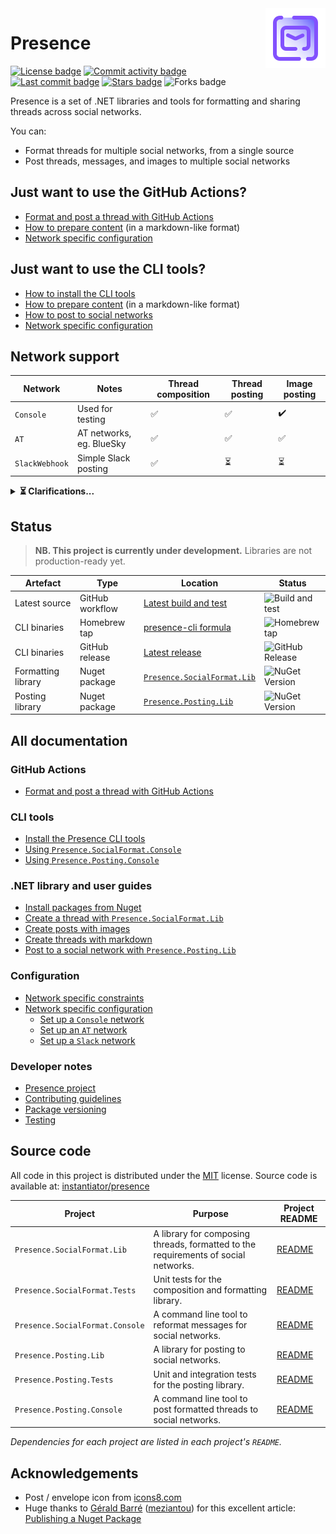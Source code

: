 <div style="float: right; margin-left: 2rem; text-align: center;">
  <img src="images/icon.png" alt="The Presence icon (for now) - an envelope, with thick purple outlines, on a white-to-light-purple gradient" />
</div>

# Presence

[![License badge](https://img.shields.io/github/license/instantiator/presence)](https://github.com/instantiator/presence)
[![Commit activity badge](https://img.shields.io/github/commit-activity/m/instantiator/presence)](https://github.com/instantiator/presence)
[![Last commit badge](https://img.shields.io/github/last-commit/instantiator/presence/main)](https://github.com/instantiator/presence)
[![Stars badge](https://img.shields.io/github/stars/instantiator/presence)](https://github.com/instantiator/presence)
![Forks badge](https://img.shields.io/github/forks/instantiator/presence)

Presence is a set of .NET libraries and tools for formatting and sharing threads across social networks.

You can:

- Format threads for multiple social networks, from a single source
- Post threads, messages, and images to multiple social networks

## Just want to use the GitHub Actions?

- [Format and post a thread with GitHub Actions](gha/format-and-post-with-gha.md)
- [How to prepare content](guides/create-with-markdown.md) (in a markdown-like format)
- [Network specific configuration](guides/network-specifics.md)

## Just want to use the CLI tools?

- [How to install the CLI tools](cli/install-cli-tools.md)
- [How to prepare content](guides/create-with-markdown.md) (in a markdown-like format)
- [How to post to social networks](cli/presence-posting-console.md)
- [Network specific configuration](guides/network-specifics.md)

## Network support

| Network        | Notes                    | Thread composition | Thread posting | Image posting |
| -------------- | ------------------------ | ------------------ | -------------- | ------------- |
| `Console`      | Used for testing         | ✅                 | ✅             | ✔️            |
| `AT`           | AT networks, eg. BlueSky | ✅                 | ✅             | ✅            |
| `SlackWebhook` | Simple Slack posting     | ✅                 | ⏳             | ⏳            |

<details>
  <summary><b>⏳ Clarifications...</b></summary>
  <br/>
  <ul>
    <li><b>The <code>Console</code> network does not really post images.</b>
      <ul>
        <li>It indicates the source of the image that would have been posted. This is the intended behaviour.</li>
      </ul>
    </li>
    <li><b><code>SlackWebhook</code> does not yet support posting of threads.</b>
      <ul>
        <li>In practice this is almost irrelevant - Slack permits posts of up to 40,000 characters, which is significantly larger than many other social networks. If a post exceeds this limit, it will be continued in a subsequent top-level post.</li>
        <li><i>The intended behavior, however, is to send subsequent posts as replies to the original message.</i></li>
      </ul>
    </li>
    <li><b><code>SlackWebhook</code> permits posting images by URL, but does not support upload of local images.</b>
      <ul>
        <li>Images that cannot be included in a post to slack will result in a warning.</li>
        <li>A good solution for this will <a href="https://github.com/instantiator/presence/issues/35#issue-2871104974">need a little investigation</a>.</li>
      </ul>
    </li>
  </ul>
</details>

## Status

> **NB. This project is currently under development.** Libraries are not production-ready yet.

| Artefact           | Type            | Location                                                                                                        | Status                                                                                                                                                                                                                           |
| ------------------ | --------------- | --------------------------------------------------------------------------------------------------------------- | -------------------------------------------------------------------------------------------------------------------------------------------------------------------------------------------------------------------------------- |
| Latest source      | GitHub workflow | [Latest build and test](https://github.com/instantiator/presence/actions/workflows/on-push-build-and-test.yaml) | ![Build and test](https://img.shields.io/github/actions/workflow/status/instantiator/presence/on-push-build-and-test.yaml?label=Build%20and%20test)                                                                              |
| CLI binaries       | Homebrew tap    | [presence-cli formula](https://github.com/instantiator/homebrew-presence)                                       | ![Homebrew tap](https://img.shields.io/badge/dynamic/json.svg?url=https://raw.githubusercontent.com/instantiator/homebrew-presence/main/Info/presence-cli.json&query=$.versions.stable&label=instantiator/presence/presence-cli) |
| CLI binaries       | GitHub release  | [Latest release](https://github.com/instantiator/presence/releases/latest)                                      | ![GitHub Release](https://img.shields.io/github/v/release/instantiator/presence?include_prereleases&label=instantiator/presence:latest)                                                                                          |
| Formatting library | Nuget package   | [`Presence.SocialFormat.Lib`](https://www.nuget.org/packages/Presence.SocialFormat.Lib/)                        | ![NuGet Version](https://img.shields.io/nuget/v/Presence.SocialFormat.Lib?label=Presence.SocialFormat.Lib)                                                                                                                       |
| Posting library    | Nuget package   | [`Presence.Posting.Lib`](https://www.nuget.org/packages/Presence.Posting.Lib/)                                  | ![NuGet Version](https://img.shields.io/nuget/v/Presence.Posting.Lib?label=Presence.Posting.Lib)                                                                                                                                 |

## All documentation

### GitHub Actions

- [Format and post a thread with GitHub Actions](gha/format-and-post-with-gha.md)

### CLI tools

- [Install the Presence CLI tools](cli/install-cli-tools.md)
- [Using `Presence.SocialFormat.Console`](cli/presence-social-format-console.md)
- [Using `Presence.Posting.Console`](cli/presence-posting-console.md)

### .NET library and user guides

- [Install packages from Nuget](guides/install-packages.md)
- [Create a thread with `Presence.SocialFormat.Lib`](guides/create-thread.md)
- [Create posts with images](guides/create-images.md)
- [Create threads with markdown](guides/create-with-markdown.md)
- [Post to a social network with `Presence.Posting.Lib`](guides/send-post.md)

### Configuration

- [Network specific constraints](guides/network-constraints.md)
- [Network specific configuration](guides/network-specifics.md)
  - [Set up a `Console` network](guides/networks/setup-console.md)
  - [Set up an `AT` network](guides/networks/setup-at.md)
  - [Set up a `Slack` network](guides/networks/setup-slack.md)

### Developer notes

- [Presence project](https://github.com/users/instantiator/projects/1/views/1)
- [Contributing guidelines](CONTRIBUTING.md)
- [Package versioning](dev-notes/package-versioning.md)
- [Testing](dev-notes/testing.md)

## Source code

All code in this project is distributed under the [MIT](https://github.com/instantiator/presence/blob/main/LICENSE) license. Source code is available at: [instantiator/presence](https://github.com/instantiator/presence)

| Project                         | Purpose                                                                            | Project README                                                                                       |
| ------------------------------- | ---------------------------------------------------------------------------------- | ---------------------------------------------------------------------------------------------------- |
| `Presence.SocialFormat.Lib`     | A library for composing threads, formatted to the requirements of social networks. | [README](https://github.com/instantiator/presence/blob/main/Presence.SocialFormat.Lib/README.md)     |
| `Presence.SocialFormat.Tests`   | Unit tests for the composition and formatting library.                             | [README](https://github.com/instantiator/presence/blob/main/Presence.SocialFormat.Tests/README.md)   |
| `Presence.SocialFormat.Console` | A command line tool to reformat messages for social networks.                      | [README](https://github.com/instantiator/presence/blob/main/Presence.SocialFormat.Console/README.md) |
| `Presence.Posting.Lib`          | A library for posting to social networks.                                          | [README](https://github.com/instantiator/presence/blob/main/Presence.Posting.Lib/README.md)          |
| `Presence.Posting.Tests`        | Unit and integration tests for the posting library.                                | [README](https://github.com/instantiator/presence/blob/main/Presence.Posting.Tests/README.md)        |
| `Presence.Posting.Console`      | A command line tool to post formatted threads to social networks.                  | [README](https://github.com/instantiator/presence/blob/main/Presence.Posting.Console/README.md)      |

_Dependencies for each project are listed in each project's `README`._

## Acknowledgements

- Post / envelope icon from [icons8.com](https://icons8.com)
- Huge thanks to [Gérald Barré](https://bsky.app/profile/meziantou.net) ([meziantou](https://github.com/meziantou)) for this excellent article: [Publishing a Nuget Package](https://www.meziantou.net/publishing-a-nuget-package-following-best-practices-using-github.htm)
